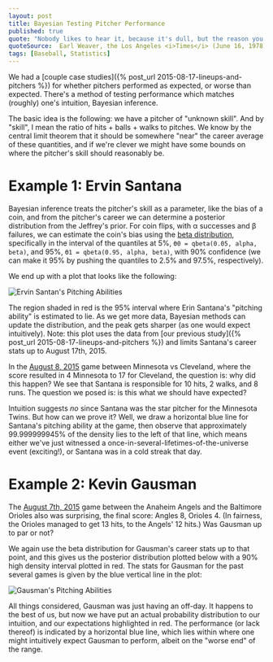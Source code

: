 ```yaml
---
layout: post
title: Bayesian Testing Pitcher Performance
published: true
quote: "Nobody likes to hear it, because it's dull, but the reason you win or lose is darn near always the same — pitching."
quoteSource:  Earl Weaver, the Los Angeles <i>Times</i> (June 16, 1978)
tags: [Baseball, Statistics]
---
```


We had a [couple case studies]({% post_url 2015-08-17-lineups-and-pitchers %})
for whether pitchers performed as expected, or worse than
expected. There's a method of testing performance which matches
(roughly) one's intuition, Bayesian inference.

The basic idea is the following: we have a pitcher of "unknown
skill". And by "skill", I mean the ratio of hits + balls + walks to
pitches. We know by the central limit theorem that it should be
somewhere "near" the career average of these quantities, and if we're
clever we might have some bounds on where the pitcher's skill should
reasonably be.

# Example 1: Ervin Santana

Bayesian inference treats the pitcher's skill as a parameter, like the
bias of a coin, and from the pitcher's career we can determine a
posterior distribution from the Jeffrey's prior. For coin flips, with α
successes and β failures, we can estimate the coin's bias using the
[beta distribution](https://en.wikipedia.org/wiki/Beta_distribution),
specifically in the interval of the quantiles at 5%, `ϴ0 = qbeta(0.05,
alpha, beta)`, and 95%, `ϴ1 = qbeta(0.95, alpha, beta)`, with 90%
confidence (we can make it 95% by pushing the quantiles to 2.5% and
97.5%, respectively).

We end up with a plot that looks like the following:

<img alt="Ervin Santan's Pitching Abilities" src="{{ site.url }}/assets/ervin-santana.png"
/>

The region shaded in red is the 95% interval where Erin Santana's
"pitching ability" is estimated to lie. As we get more data, Bayesian
methods can update the distribution, and the peak gets sharper (as one
would expect intuitively). Note: this plot uses the data from
[our previous study]({% post_url 2015-08-17-lineups-and-pitchers %})
and limits Santana's career stats up to August 17th, 2015.

In the
[August 8, 2015](https://www.baseball-reference.com/boxes/CLE/CLE201508080.shtml)
game between Minnesota vs Cleveland, where the score resulted in 4
Minnesota to 17 for Cleveland, the question is: why did this happen? We
see that Santana is responsible for 10 hits, 2 walks, and 8 runs. The
question we posed is: is this what we should have expected?

Intuition suggests _no_ since Santana was the star pitcher for the
Minnesota Twins. But how can we prove it? Well, we draw a horizontal
blue line for Santana's pitching ability at the game, then observe that
approximately 99.999999945% of the density lies to the left of that
line, which means either we've just witnessed a
once-in-several-lifetimes-of-the-universe event (exciting!), or Santana
was in a cold streak that day.

# Example 2: Kevin Gausman

The
[August 7th, 2015](https://www.baseball-reference.com/boxes/ANA/ANA201508070.shtml)
game between the Anaheim Angels and the Baltimore Orioles also was
surprising, the final score: Angles 8, Orioles 4. (In fairness, the
Orioles managed to get 13 hits, to the Angels' 12 hits.) Was Gausman up
to par or not?

We again use the beta distribution for Gausman's career stats up to that
point, and this gives us the posterior distribution plotted below with a
90% high density interval plotted in red. The stats for Gausman for the
past several games is given by the blue vertical line in the plot:

<img alt="Gausman's Pitching Abilities" src="{{ site.url }}/assets/gausman-pitching.png"
/>

All things considered, Gausman was just having an off-day. It happens to
the best of us, but now we have put an actual probability distribution
to our intuition, and our expectations highlighted in red. The
performance (or lack thereof) is indicated by a horizontal blue line,
which lies within where one might intuitively expect Gausman to perform,
albeit on the "worse end" of the range.
